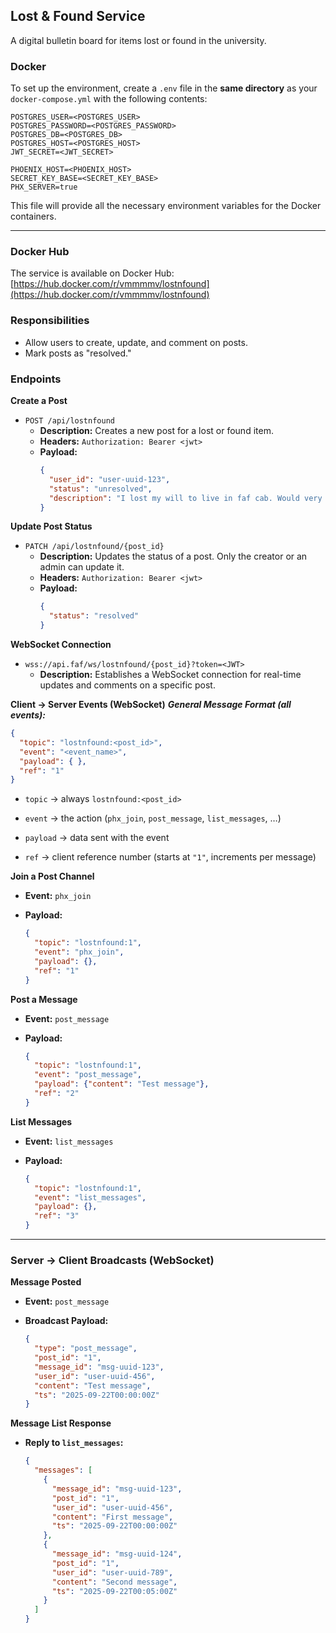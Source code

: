 
## **Lost & Found Service**

A digital bulletin board for items lost or found in the university.

### **Docker**

To set up the environment, create a `.env` file in the **same directory** as your `docker-compose.yml` with the following contents:

```env
POSTGRES_USER=<POSTGRES_USER>
POSTGRES_PASSWORD=<POSTGRES_PASSWORD>
POSTGRES_DB=<POSTGRES_DB>
POSTGRES_HOST=<POSTGRES_HOST>
JWT_SECRET=<JWT_SECRET>

PHOENIX_HOST=<PHOENIX_HOST>
SECRET_KEY_BASE=<SECRET_KEY_BASE>
PHX_SERVER=true
```

This file will provide all the necessary environment variables for the Docker containers.

---

### **Docker Hub**

The service is available on Docker Hub:
[https://hub.docker.com/r/vmmmmv/lostnfound](https://hub.docker.com/r/vmmmmv/lostnfound)

### **Responsibilities**

- Allow users to create, update, and comment on posts.
- Mark posts as "resolved."

### **Endpoints**

**Create a Post**

- `POST /api/lostnfound`
  - **Description:** Creates a new post for a lost or found item.
  - **Headers:** `Authorization: Bearer <jwt>`
  - **Payload:**
    ```json
    {
      "user_id": "user-uuid-123",
      "status": "unresolved",
      "description": "I lost my will to live in faf cab. Would very grateful if somebody finds it"
    }
    ```

**Update Post Status**

- `PATCH /api/lostnfound/{post_id}`
  - **Description:** Updates the status of a post. Only the creator or an admin can update it.
  - **Headers:** `Authorization: Bearer <jwt>`
  - **Payload:**
    ```json
    {
      "status": "resolved"
    }
    ```

**WebSocket Connection**

- `wss://api.faf/ws/lostnfound/{post_id}?token=<JWT>`
  - **Description:** Establishes a WebSocket connection for real-time updates and comments on a specific post.

**Client → Server Events (WebSocket)**
***General Message Format (all events):***
    
   ```json
   {
     "topic": "lostnfound:<post_id>",
     "event": "<event_name>",
     "payload": { },
     "ref": "1"
   }
   ```
    
   -   `topic` → always `lostnfound:<post_id>`
       
   -   `event` → the action (`phx_join`, `post_message`, `list_messages`, …)
       
   -   `payload` → data sent with the event
       
   -   `ref` → client reference number (starts at `"1"`, increments per message)
   
**Join a Post Channel**

-   **Event:** `phx_join`
    
-   **Payload:**
    
    ```json
    {
      "topic": "lostnfound:1",
      "event": "phx_join",
      "payload": {},
      "ref": "1"
    }
    ```
    

**Post a Message**

-   **Event:** `post_message`
    
-   **Payload:**
    
    ```json
    {
      "topic": "lostnfound:1",
      "event": "post_message",
      "payload": {"content": "Test message"},
      "ref": "2"
    }
    ```
    

**List Messages**

-   **Event:** `list_messages`
    
-   **Payload:**
    
    ```json
    {
      "topic": "lostnfound:1",
      "event": "list_messages",
      "payload": {},
      "ref": "3"
    }
    ```
    

----------

### **Server → Client Broadcasts (WebSocket)**

**Message Posted**

-   **Event:** `post_message`
    
-   **Broadcast Payload:**
    
    ```json
    {
      "type": "post_message",
      "post_id": "1",
      "message_id": "msg-uuid-123",
      "user_id": "user-uuid-456",
      "content": "Test message",
      "ts": "2025-09-22T00:00:00Z"
    }
    ```
    

**Message List Response**

-   **Reply to `list_messages`:**
    
    ```json
    {
      "messages": [
        {
          "message_id": "msg-uuid-123",
          "post_id": "1",
          "user_id": "user-uuid-456",
          "content": "First message",
          "ts": "2025-09-22T00:00:00Z"
        },
        {
          "message_id": "msg-uuid-124",
          "post_id": "1",
          "user_id": "user-uuid-789",
          "content": "Second message",
          "ts": "2025-09-22T00:05:00Z"
        }
      ]
    }
    ```